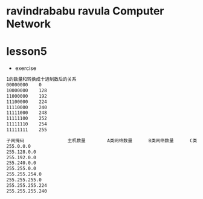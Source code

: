 ravindrababu ravula Computer Network
====================================

# lesson5

* exercise

```txt
1的数量和转换成十进制数后的关系
00000000	0
10000000	128
11000000	192
11100000	224
11110000	240
11111000	248
11111100	252
11111110	254
11111111	255
```

```txt
子网掩码				主机数量		A类网络数量		B类网络数量		C类网络数量
255.0.0.0
255.128.0.0
255.192.0.0
255.240.0.0
255.255.0.0
255.255.254.0
255.255.255.0
255.255.255.224
255.255.255.240
```